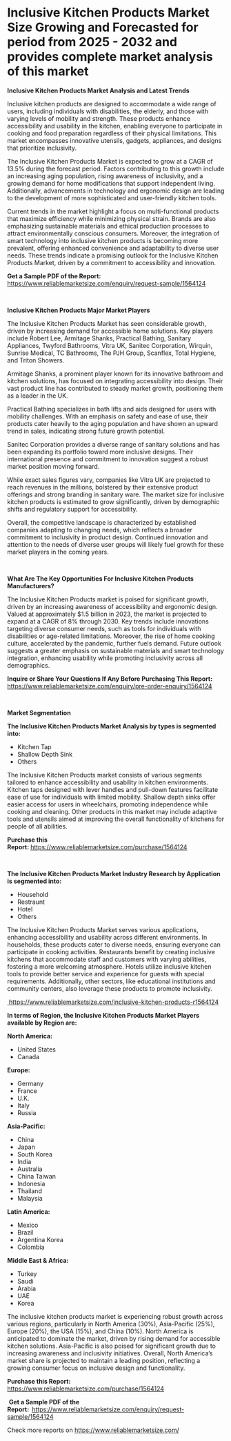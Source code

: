 <p><h1>Inclusive Kitchen Products Market Size Growing and Forecasted for period from 2025 - 2032 and provides complete market analysis of this market</h1></p><p><strong>Inclusive Kitchen Products Market Analysis and Latest Trends</strong></p>
<p><p>Inclusive kitchen products are designed to accommodate a wide range of users, including individuals with disabilities, the elderly, and those with varying levels of mobility and strength. These products enhance accessibility and usability in the kitchen, enabling everyone to participate in cooking and food preparation regardless of their physical limitations. This market encompasses innovative utensils, gadgets, appliances, and designs that prioritize inclusivity.</p><p>The Inclusive Kitchen Products Market is expected to grow at a CAGR of 13.5% during the forecast period. Factors contributing to this growth include an increasing aging population, rising awareness of inclusivity, and a growing demand for home modifications that support independent living. Additionally, advancements in technology and ergonomic design are leading to the development of more sophisticated and user-friendly kitchen tools. </p><p>Current trends in the market highlight a focus on multi-functional products that maximize efficiency while minimizing physical strain. Brands are also emphasizing sustainable materials and ethical production processes to attract environmentally conscious consumers. Moreover, the integration of smart technology into inclusive kitchen products is becoming more prevalent, offering enhanced convenience and adaptability to diverse user needs. These trends indicate a promising outlook for the Inclusive Kitchen Products Market, driven by a commitment to accessibility and innovation.</p></p>
<p><strong>Get a Sample PDF of the Report:&nbsp;</strong> <a href="https://www.reliablemarketsize.com/enquiry/request-sample/1564124?utm_campaign=1840&utm_medium=2&utm_source=Github&utm_content=ia&utm_term=06022025&utm_id=inclusive-kitchen-products">https://www.reliablemarketsize.com/enquiry/request-sample/1564124</a></p>
<p>&nbsp;</p>
<p><strong>Inclusive Kitchen Products Major Market Players</strong></p>
<p><p>The Inclusive Kitchen Products Market has seen considerable growth, driven by increasing demand for accessible home solutions. Key players include Robert Lee, Armitage Shanks, Practical Bathing, Sanitary Appliances, Twyford Bathrooms, Vitra UK, Sanitec Corporation, Wirquin, Sunrise Medical, TC Bathrooms, The PJH Group, Scanflex, Total Hygiene, and Triton Showers.</p><p>Armitage Shanks, a prominent player known for its innovative bathroom and kitchen solutions, has focused on integrating accessibility into design. Their vast product line has contributed to steady market growth, positioning them as a leader in the UK.</p><p>Practical Bathing specializes in bath lifts and aids designed for users with mobility challenges. With an emphasis on safety and ease of use, their products cater heavily to the aging population and have shown an upward trend in sales, indicating strong future growth potential.</p><p>Sanitec Corporation provides a diverse range of sanitary solutions and has been expanding its portfolio toward more inclusive designs. Their international presence and commitment to innovation suggest a robust market position moving forward.</p><p>While exact sales figures vary, companies like Vitra UK are projected to reach revenues in the millions, bolstered by their extensive product offerings and strong branding in sanitary ware. The market size for inclusive kitchen products is estimated to grow significantly, driven by demographic shifts and regulatory support for accessibility.</p><p>Overall, the competitive landscape is characterized by established companies adapting to changing needs, which reflects a broader commitment to inclusivity in product design. Continued innovation and attention to the needs of diverse user groups will likely fuel growth for these market players in the coming years.</p></p>
<p>&nbsp;</p>
<p><strong>What Are The Key Opportunities For Inclusive Kitchen Products Manufacturers?</strong></p>
<p><p>The Inclusive Kitchen Products market is poised for significant growth, driven by an increasing awareness of accessibility and ergonomic design. Valued at approximately $1.5 billion in 2023, the market is projected to expand at a CAGR of 8% through 2030. Key trends include innovations targeting diverse consumer needs, such as tools for individuals with disabilities or age-related limitations. Moreover, the rise of home cooking culture, accelerated by the pandemic, further fuels demand. Future outlook suggests a greater emphasis on sustainable materials and smart technology integration, enhancing usability while promoting inclusivity across all demographics.</p></p>
<p><strong>Inquire or Share Your Questions If Any Before Purchasing This Report:</strong> <a href="https://www.reliablemarketsize.com/enquiry/pre-order-enquiry/1564124?utm_campaign=1840&utm_medium=2&utm_source=Github&utm_content=ia&utm_term=06022025&utm_id=inclusive-kitchen-products">https://www.reliablemarketsize.com/enquiry/pre-order-enquiry/1564124</a></p>
<p>&nbsp;</p>
<p><strong>Market Segmentation</strong></p>
<p><strong>The Inclusive Kitchen Products Market Analysis by types is segmented into:</strong></p>
<p><ul><li>Kitchen Tap</li><li>Shallow Depth Sink</li><li>Others</li></ul></p>
<p><p>The Inclusive Kitchen Products market consists of various segments tailored to enhance accessibility and usability in kitchen environments. Kitchen taps designed with lever handles and pull-down features facilitate ease of use for individuals with limited mobility. Shallow depth sinks offer easier access for users in wheelchairs, promoting independence while cooking and cleaning. Other products in this market may include adaptive tools and utensils aimed at improving the overall functionality of kitchens for people of all abilities.</p></p>
<p><strong>Purchase this Report:&nbsp;</strong><a href="https://www.reliablemarketsize.com/purchase/1564124?utm_campaign=1840&utm_medium=2&utm_source=Github&utm_content=ia&utm_term=06022025&utm_id=inclusive-kitchen-products">https://www.reliablemarketsize.com/purchase/1564124</a></p>
<p>&nbsp;</p>
<p><strong>The Inclusive Kitchen Products Market Industry Research by Application is segmented into:</strong></p>
<p><ul><li>Household</li><li>Restraunt</li><li>Hotel</li><li>Others</li></ul></p>
<p><p>The Inclusive Kitchen Products Market serves various applications, enhancing accessibility and usability across different environments. In households, these products cater to diverse needs, ensuring everyone can participate in cooking activities. Restaurants benefit by creating inclusive kitchens that accommodate staff and customers with varying abilities, fostering a more welcoming atmosphere. Hotels utilize inclusive kitchen tools to provide better service and experience for guests with special requirements. Additionally, other sectors, like educational institutions and community centers, also leverage these products to promote inclusivity.</p></p>
<p><a href="https://www.reliablemarketsize.com/inclusive-kitchen-products-r1564124?utm_campaign=1840&utm_medium=2&utm_source=Github&utm_content=ia&utm_term=06022025&utm_id=inclusive-kitchen-products">&nbsp;https://www.reliablemarketsize.com/inclusive-kitchen-products-r1564124</a></p>
<p><strong>In terms of Region, the Inclusive Kitchen Products Market Players available by Region are:</strong></p>
<p>
    <p> <strong> North America: </strong>
        <ul>
            <li>United States</li>
            <li>Canada</li>
        </ul>
        </p> 
    <p> <strong> Europe: </strong>
        <ul>
            <li>Germany</li>
            <li>France</li>
            <li>U.K.</li>
            <li>Italy</li>
            <li>Russia</li>
        </ul>
        </p> 
    <p> <strong> Asia-Pacific: </strong>
        <ul>
            <li>China</li>
            <li>Japan</li>
            <li>South Korea</li>
            <li>India</li>
            <li>Australia</li>
            <li>China Taiwan</li>
            <li>Indonesia</li>
            <li>Thailand</li>
            <li>Malaysia</li>
        </ul>
        </p> 
    <p> <strong> Latin America: </strong>
        <ul>
            <li>Mexico</li>
            <li>Brazil</li>
            <li>Argentina Korea</li>
            <li>Colombia</li>
        </ul>
        </p> 
    <p> <strong> Middle East & Africa: </strong>
        <ul>
            <li>Turkey</li>
            <li>Saudi</li>
            <li>Arabia</li>
            <li>UAE</li>
            <li>Korea</li>
        </ul>
    </p>
    </p>
<p><p>The inclusive kitchen products market is experiencing robust growth across various regions, particularly in North America (30%), Asia-Pacific (25%), Europe (20%), the USA (15%), and China (10%). North America is anticipated to dominate the market, driven by rising demand for accessible kitchen solutions. Asia-Pacific is also poised for significant growth due to increasing awareness and inclusivity initiatives. Overall, North America’s market share is projected to maintain a leading position, reflecting a growing consumer focus on inclusive design and functionality.</p></p>
<p><strong>Purchase this Report: </strong><a href="https://www.reliablemarketsize.com/purchase/1564124?utm_campaign=1840&utm_medium=2&utm_source=Github&utm_content=ia&utm_term=06022025&utm_id=inclusive-kitchen-products">https://www.reliablemarketsize.com/purchase/1564124</a></p>
<p>&nbsp;<strong>Get a Sample PDF of the Report:&nbsp;&nbsp;</strong><a href="https://www.reliablemarketsize.com/enquiry/request-sample/1564124?utm_campaign=1840&utm_medium=2&utm_source=Github&utm_content=ia&utm_term=06022025&utm_id=inclusive-kitchen-products">https://www.reliablemarketsize.com/enquiry/request-sample/1564124</a></p>
<p><strong></strong></p>
<p>Check more reports on <a href="https://www.reliablemarketsize.com/?utm_campaign=1840&utm_medium=2&utm_source=Github&utm_content=ia&utm_term=06022025&utm_id=inclusive-kitchen-products">https://www.reliablemarketsize.com/</a></p>